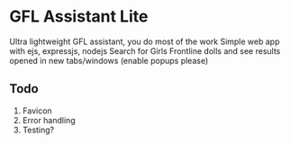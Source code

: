 # GFL Assistant Lite
Ultra lightweight GFL assistant, you do most of the work
Simple web app with ejs, expressjs, nodejs
Search for Girls Frontline dolls and see results opened in new tabs/windows (enable popups please)
## Todo
1. Favicon
2. Error handling
3. Testing?
